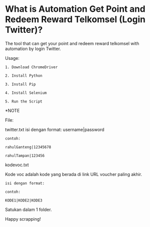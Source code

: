 # What is Automation Get Point and Redeem Reward Telkomsel (Login Twitter)? 

The tool that can get your point and redeem reward telkomsel with automation by login Twitter.

Usage:

    1. Download ChromeDriver

    2. Install Python

    3. Install Pip

    4. Install Selenium

    5. Run the Script


*NOTE

File: 

twitter.txt
    isi dengan format: username|password
  
    contoh: 
  
    rahulGanteng|12345678
  
    rahulTampan|123456
      
kodevoc.txt

Kode voc adalah kode yang berada di link URL voucher paling akhir. 

    isi dengan format: 
    
    contoh:
    
    KODE1|KODE2|KODE3
  

Satukan dalam 1 folder.



Happy scrapping!
      
      
